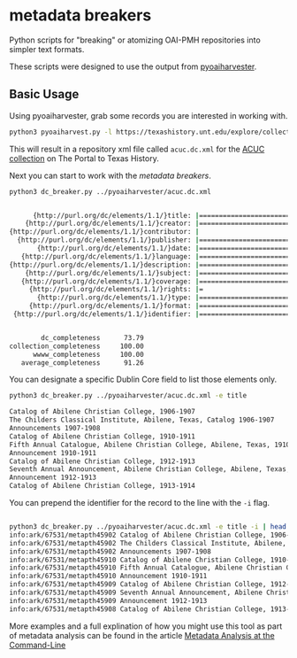 metadata breakers
=================

Python scripts for "breaking" or atomizing OAI-PMH repositories into simpler text formats. 

These scripts were designed to use the output from [pyoaiharvester](https://github.com/vphill/pyoaiharvester). 

Basic Usage
-----------

Using pyoaiharvester, grab some records you are interested in working with. 

```bash
python3 pyoaiharvest.py -l https://texashistory.unt.edu/explore/collections/ACUC/oai/ -o acuc.dc.xml
```
 
This will result in a repository xml file called `acuc.dc.xml` for the [ACUC collection](https://texashistory.unt.edu/explore/collections/ACUC/) on The Portal to Texas History.

Next you can start to work with the _metadata breakers_. 

```bash
python3 dc_breaker.py ../pyoaiharvester/acuc.dc.xml


      {http://purl.org/dc/elements/1.1/}title: |=========================|    191/191 | 100.00%
    {http://purl.org/dc/elements/1.1/}creator: |=========================|    191/191 | 100.00%
{http://purl.org/dc/elements/1.1/}contributor: |                         |      3/191 |   1.57%
  {http://purl.org/dc/elements/1.1/}publisher: |=========================|    191/191 | 100.00%
       {http://purl.org/dc/elements/1.1/}date: |=========================|    191/191 | 100.00%
   {http://purl.org/dc/elements/1.1/}language: |=========================|    191/191 | 100.00%
{http://purl.org/dc/elements/1.1/}description: |=========================|    191/191 | 100.00%
    {http://purl.org/dc/elements/1.1/}subject: |=========================|    191/191 | 100.00%
   {http://purl.org/dc/elements/1.1/}coverage: |=========================|    191/191 | 100.00%
     {http://purl.org/dc/elements/1.1/}rights: |=                        |     10/191 |   5.24%
       {http://purl.org/dc/elements/1.1/}type: |=========================|    191/191 | 100.00%
     {http://purl.org/dc/elements/1.1/}format: |=========================|    191/191 | 100.00%
 {http://purl.org/dc/elements/1.1/}identifier: |=========================|    191/191 | 100.00%


        dc_completeness      73.79
collection_completeness     100.00
      wwww_completeness     100.00
   average_completeness      91.26
```

You can designate a specific Dublin Core field to list those elements only. 

```bash
python3 dc_breaker.py ../pyoaiharvester/acuc.dc.xml -e title

Catalog of Abilene Christian College, 1906-1907
The Childers Classical Institute, Abilene, Texas, Catalog 1906-1907
Announcements 1907-1908
Catalog of Abilene Christian College, 1910-1911
Fifth Annual Catalogue, Abilene Christian College, Abilene, Texas, 1910-1911
Announcement 1910-1911
Catalog of Abilene Christian College, 1912-1913
Seventh Annual Announcement, Abilene Christian College, Abilene, Texas, 1912-1913
Announcement 1912-1913
Catalog of Abilene Christian College, 1913-1914
```

You can prepend the identifier for the record to the line with the `-i` flag. 

```bash

python3 dc_breaker.py ../pyoaiharvester/acuc.dc.xml -e title -i | head
info:ark/67531/metapth45902	Catalog of Abilene Christian College, 1906-1907
info:ark/67531/metapth45902	The Childers Classical Institute, Abilene, Texas, Catalog 1906-1907
info:ark/67531/metapth45902	Announcements 1907-1908
info:ark/67531/metapth45910	Catalog of Abilene Christian College, 1910-1911
info:ark/67531/metapth45910	Fifth Annual Catalogue, Abilene Christian College, Abilene, Texas, 1910-1911
info:ark/67531/metapth45910	Announcement 1910-1911
info:ark/67531/metapth45909	Catalog of Abilene Christian College, 1912-1913
info:ark/67531/metapth45909	Seventh Annual Announcement, Abilene Christian College, Abilene, Texas, 1912-1913
info:ark/67531/metapth45909	Announcement 1912-1913
info:ark/67531/metapth45908	Catalog of Abilene Christian College, 1913-1914
```

More examples and a full explination of how you might use this tool as part of metadata analysis can be found in the article [Metadata Analysis at the Command-Line](https://journal.code4lib.org/articles/7818)
